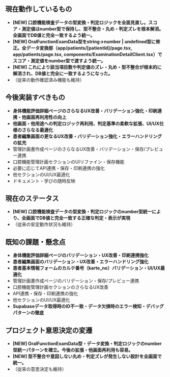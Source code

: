## 現在動作しているもの
- **[NEW] 口腔機能検査データの型変換・判定ロジックを全面見直し。スコア・測定値はnumber型で保持し、型不整合・丸め・判定ズレを根本解消。全画面でDB値と完全一致するよう統一。**
- **[NEW] OralFunctionExamData型をstring→number | undefined型に修正。全データ変換部（app/patients/[patientId]/page.tsx, app/patients/page.tsx, components/ExaminationDetailClient.tsx）でスコア・測定値をnumber型で渡すよう統一。**
- **[NEW] これにより該当項目数や判定値のズレ・丸め・型不整合が根本的に解消され、DB値と完全に一致するようになった。**
- （従来の動作確認済み機能も維持）

## 今後実装すべきもの
- **身体機能評価詳細ページのさらなるUX改善・バリデーション強化・印刷連携・他画面再利用性の向上**
- **他画面・他用途への判定ロジック再利用、判定基準の柔軟な拡張、UI/UX仕様のさらなる最適化**
- **患者編集画面の更なるUX改善・バリデーション強化・エラーハンドリングの拡充**
- 管理計画書作成ページのさらなるUX改善・バリデーション・保存/プレビュー連携
- 口腔機能管理計画セクションのUIリファイン・保存機能
- 必要に応じてAPI連携・保存・印刷連携の強化
- 他セクションのUI/UX最適化
- ドキュメント・学びの随時反映

## 現在のステータス
- **[NEW] 口腔機能検査データの型変換・判定ロジックのnumber型統一により、全画面でDB値と完全一致する正確な判定・表示が実現**
- （従来の安定動作状況も維持）

## 既知の課題・懸念点
- **身体機能評価詳細ページのバリデーション・UX改善・印刷連携強化**
- **患者編集画面のバリデーション・UX改善・エラーハンドリング強化**
- **患者基本情報フォームのカルテ番号（karte_no）バリデーション・UI/UX最適化**
- 管理計画書作成ページのバリデーション・保存/プレビュー連携
- 口腔機能管理計画セクションのさらなるUX改善
- API連携・保存・印刷連携の強化
- 他セクションのUI/UX最適化
- **Supabaseデータ取得時のID不一致・データ欠損時のエラー検知・デバッグパターンの徹底**

## プロジェクト意思決定の変遷
- **[NEW] OralFunctionExamData型・データ変換・判定ロジックのnumber型統一パターンを確立。今後の拡張・他画面再利用も容易。**
- **[NEW] 型不整合や意図しない丸め・判定ズレが発生しない設計を全画面で統一。**
- （従来の意思決定も維持）
